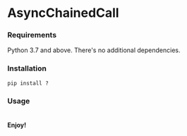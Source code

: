 # AsyncChainedCall

### Requirements

Python 3.7 and above. There's no additional dependencies.

### Installation

`pip install ?`

### Usage

```python
```

#### Enjoy!
